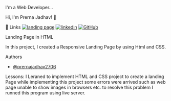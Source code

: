 I'm a Web Developer...


 Hi, I'm Prerna Jadhav! 👋


 🔗 Links
[![landing page](https://img.shields.io/badge/landingpage-000?style=for-the-badge&logo=ko-fi&logoColor=white)](https://github.com/prernajadhav2706/CODSOFT--Landing-Page)
[![linkedin](https://img.shields.io/badge/linkedin-0A66C2?style=for-the-badge&logo=linkedin&logoColor=white)](https://www.linkedin.com/in/prerna-jadhav-903aa52aa)
[![GitHub](https://img.shields.io/badge/GitHub-1DA1F2?style=for-the-badge&logo=GitHub&logoColor=white)](https://github.com/prernajadhav2706)


Landing Page in HTML

In this project, I created a Responsive Landing Page by using Html and CSS.


 Authors

- [@prernajadhav2706](https://www.github.com/prernajadhav2706)





 Lessons:
I Leraned to implement HTML and CSS project to create a landing Page 
while implementing this project some errors were arrived such as web page unable to show images in browsers etc.
to resolve this problem I runned this program using live server.




